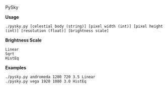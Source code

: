 PySky

<b>Usage</b>

    ./pysky.py [celestial body (string)] [pixel width (int)] [pixel height (int)] [resolution (float)] [brightness scale]


<b>Brightness Scale</b>

    Linear
    Sqrt
    HistEq

<b>Examples</b>

    ./pysky.py andromeda 1280 720 3.5 Linear
    ./pysky.py vega 1920 1080 3.0 HistEq
